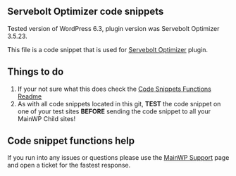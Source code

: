 ## Servebolt Optimizer code snippets

Tested version of WordPress 6.3, plugin version was Servebolt Optimizer 3.5.23.

This file is a code snippet that is used for [Servebolt Optimizer](https://wordpress.org/plugins/servebolt-optimizer/) plugin. 

## Things to do

1. If your not sure what this does check the [Code Snippets Functions Readme](https://github.com/mainwp/Code-Snippets-Functions/blob/master/README.md)
2. As with all code snippets located in this git, **TEST** the code snippet on one of your test sites **BEFORE** sending the code snippet to all your MainWP Child sites!

## Code snippet functions help

If you run into any issues or questions please use the [MainWP Support](https://mainwp.com/support/) page and open a ticket for the fastest response.
